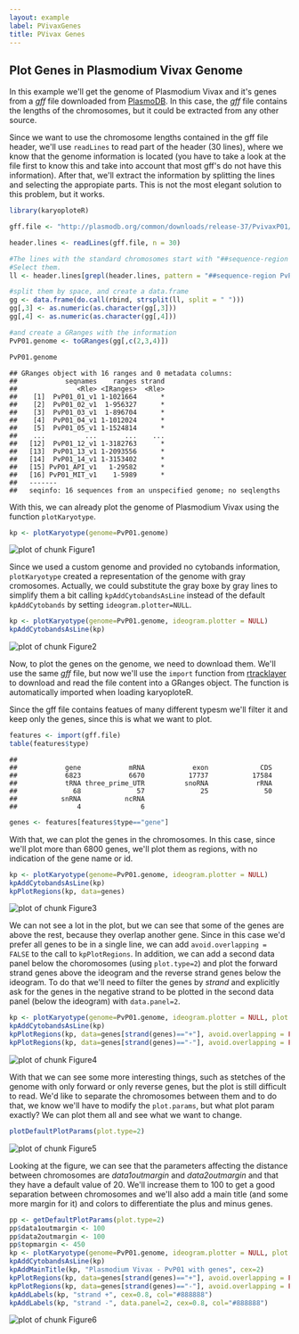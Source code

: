 ```yaml
---
layout: example
label: PVivaxGenes
title: PVivax Genes
---
```





## Plot Genes in Plasmodium Vivax Genome

In this example we'll get the genome of Plasmodium Vivax and it's genes from 
a _gff_ file downloaded from [PlasmoDB](http://plasmodb.org). In this case,
the _gff_ file contains the lengths of the chromosomes, but it could be
extracted from any other source.

Since we want to use the chromosome lengths contained in the gff file header, 
we'll use `readLines` to read part of the header (30 lines), where we 
know that the genome information is located (you have to take a look at the file
first to know this and take into account that most gff's do not have this 
information). After that, we'll extract the information by splitting the lines
and selecting the appropiate parts. This is not the most elegant solution to 
this problem, but it works.



```r
library(karyoploteR)

gff.file <- "http://plasmodb.org/common/downloads/release-37/PvivaxP01/gff/data/PlasmoDB-37_PvivaxP01.gff"

header.lines <- readLines(gff.file, n = 30)

#The lines with the standard chromosomes start with "##sequence-region PvP01".
#Select them.
ll <- header.lines[grepl(header.lines, pattern = "##sequence-region PvP01")]

#split them by space, and create a data.frame
gg <- data.frame(do.call(rbind, strsplit(ll, split = " ")))
gg[,3] <- as.numeric(as.character(gg[,3]))
gg[,4] <- as.numeric(as.character(gg[,4]))

#and create a GRanges with the information
PvP01.genome <- toGRanges(gg[,c(2,3,4)])

PvP01.genome
```

```
## GRanges object with 16 ranges and 0 metadata columns:
##            seqnames    ranges strand
##               <Rle> <IRanges>  <Rle>
##    [1]  PvP01_01_v1 1-1021664      *
##    [2]  PvP01_02_v1  1-956327      *
##    [3]  PvP01_03_v1  1-896704      *
##    [4]  PvP01_04_v1 1-1012024      *
##    [5]  PvP01_05_v1 1-1524814      *
##    ...          ...       ...    ...
##   [12]  PvP01_12_v1 1-3182763      *
##   [13]  PvP01_13_v1 1-2093556      *
##   [14]  PvP01_14_v1 1-3153402      *
##   [15] PvP01_API_v1   1-29582      *
##   [16] PvP01_MIT_v1    1-5989      *
##   -------
##   seqinfo: 16 sequences from an unspecified genome; no seqlengths
```

With this, we can already plot the genome of Plasmodium Vivax using the function
`plotKaryotype`.


```r
kp <- plotKaryotype(genome=PvP01.genome)
```

![plot of chunk Figure1](images//Figure1-1.png)

Since we used a custom genome and provided no cytobands information, 
`plotKaryotype` created a representation of the genome with gray cromosomes. 
Actually, we could substitute the gray boxe by gray lines to simplify them a bit
calling `kpAddCytobandsAsLine` instead of the default `kpAddCytobands` by setting
`ideogram.plotter=NULL`.



```r
kp <- plotKaryotype(genome=PvP01.genome, ideogram.plotter = NULL)
kpAddCytobandsAsLine(kp)
```

![plot of chunk Figure2](images//Figure2-1.png)

Now, to plot the genes on the genome, we need to download them. We'll use the 
same _gff_ file, but now we'll use the `import` function from 
[rtracklayer](http://bioconductor.org/packages/rtracklayer/) to download and 
read the file content into a GRanges object. The function is automatically 
imported when loading karyoploteR. 

Since the gff file contains featues of many different typesm we'll filter it and
keep only the genes, since this is what we want to plot.



```r
features <- import(gff.file)
table(features$type)
```

```
## 
##            gene            mRNA            exon             CDS 
##            6823            6670           17737           17584 
##            tRNA three_prime_UTR          snoRNA            rRNA 
##              68              57              25              50 
##           snRNA           ncRNA 
##               4               6
```

```r
genes <- features[features$type=="gene"]
```

With that, we can plot the genes in the chromosomes. In this case, since we'll 
plot more than 6800 genes, we'll plot them as regions, with no indication of the
gene name or id.


```r
kp <- plotKaryotype(genome=PvP01.genome, ideogram.plotter = NULL)
kpAddCytobandsAsLine(kp)
kpPlotRegions(kp, data=genes)
```

![plot of chunk Figure3](images//Figure3-1.png)

We can not see a lot in the plot, but we can see that some of the genes are 
above the rest, because they overlap another gene. Since in this case we'd prefer
all genes to be in a single line, we can add `avoid.overlapping = FALSE` to
the call to `kpPlotRegions`. In addition, we can add a second data panel below
the choromosomes (using `plot.type=2`) and plot the forward strand genes above 
the ideogram and the reverse strand genes below the ideogram. To do that we'll 
need to filter the genes by _strand_ and explicitly ask for the genes in the 
negative strand to be plotted in the second data panel (below the ideogram) 
with `data.panel=2`.


```r
kp <- plotKaryotype(genome=PvP01.genome, ideogram.plotter = NULL, plot.type=2)
kpAddCytobandsAsLine(kp)
kpPlotRegions(kp, data=genes[strand(genes)=="+"], avoid.overlapping = FALSE)
kpPlotRegions(kp, data=genes[strand(genes)=="-"], avoid.overlapping = FALSE, data.panel=2)
```

![plot of chunk Figure4](images//Figure4-1.png)

With that we can see some more interesting things, such as stetches of the
genome with only forward or only reverse genes, but the plot is still difficult 
to read. We'd like to separate the chromosomes between them and to do that, we 
know we'll have to modify the `plot.params`, but what plot param exactly? 
We can plot them all and see what we want to change.


```r
plotDefaultPlotParams(plot.type=2)
```

![plot of chunk Figure5](images//Figure5-1.png)

Looking at the figure, we can see that the parameters affecting the distance 
between chromosomes are _data1outmargin_ and _data2outmargin_ and that they have
a default value of 20. We'll increase them to 100 to get a good separation 
between chromosomes and we'll also add a main title (and some more margin for it)
and colors to differentiate the plus and minus genes.


```r
pp <- getDefaultPlotParams(plot.type=2)
pp$data1outmargin <- 100
pp$data2outmargin <- 100
pp$topmargin <- 450
kp <- plotKaryotype(genome=PvP01.genome, ideogram.plotter = NULL, plot.type=2, plot.params = pp)
kpAddCytobandsAsLine(kp)
kpAddMainTitle(kp, "Plasmodium Vivax - PvP01 with genes", cex=2)
kpPlotRegions(kp, data=genes[strand(genes)=="+"], avoid.overlapping = FALSE, col="deepskyblue")
kpPlotRegions(kp, data=genes[strand(genes)=="-"], avoid.overlapping = FALSE, col="gold", data.panel=2)
kpAddLabels(kp, "strand +", cex=0.8, col="#888888")
kpAddLabels(kp, "strand -", data.panel=2, cex=0.8, col="#888888")
```

![plot of chunk Figure6](images//Figure6-1.png)

